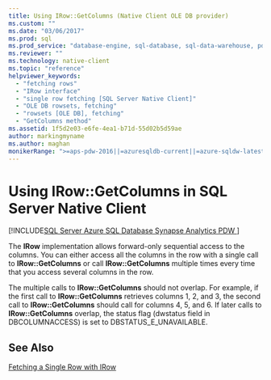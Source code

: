 ```yaml
---
title: Using IRow::GetColumns (Native Client OLE DB provider)
ms.custom: ""
ms.date: "03/06/2017"
ms.prod: sql
ms.prod_service: "database-engine, sql-database, sql-data-warehouse, pdw"
ms.reviewer: ""
ms.technology: native-client
ms.topic: "reference"
helpviewer_keywords: 
  - "fetching rows"
  - "IRow interface"
  - "single row fetching [SQL Server Native Client]"
  - "OLE DB rowsets, fetching"
  - "rowsets [OLE DB], fetching"
  - "GetColumns method"
ms.assetid: 1f5d2e03-e6fe-4ea1-b71d-55d02b5d59ae
author: markingmyname
ms.author: maghan
monikerRange: ">=aps-pdw-2016||=azuresqldb-current||=azure-sqldw-latest||>=sql-server-2016||=sqlallproducts-allversions||>=sql-server-linux-2017||=azuresqldb-mi-current"
---
```

# Using IRow::GetColumns in SQL Server Native Client
[!INCLUDE[SQL Server Azure SQL Database Synapse Analytics PDW ](../../includes/applies-to-version/sql-asdb-asdbmi-asa-pdw.md)]

  The **IRow** implementation allows forward-only sequential access to the columns. You can either access all the columns in the row with a single call to **IRow::GetColumns** or call **IRow::GetColumns** multiple times every time that you access several columns in the row.  
  
 The multiple calls to **IRow::GetColumns** should not overlap. For example, if the first call to **IRow::GetColumns** retrieves columns 1, 2, and 3, the second call to **IRow::GetColumns** should call for columns 4, 5, and 6. If later calls to **IRow::GetColumns** overlap, the status flag (dwstatus field in DBCOLUMNACCESS) is set to DBSTATUS_E_UNAVAILABLE.  
  
## See Also  
 [Fetching a Single Row with IRow](../../relational-databases/native-client-ole-db-rowsets/fetching-a-single-row-with-irow.md)  
  
  
